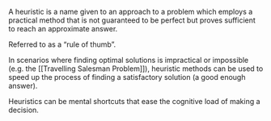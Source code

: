 A heuristic is a name given to an approach to a problem which employs a practical method that is not guaranteed to be perfect but proves sufficient to reach an approximate answer.

Referred to as a “rule of thumb”.

In scenarios where finding optimal solutions is impractical or impossible (e.g. the [[Travelling Salesman Problem]]), heuristic methods can be used to speed up the process of finding a satisfactory solution (a good enough answer).

Heuristics can be mental shortcuts that ease the cognitive load of making a decision.